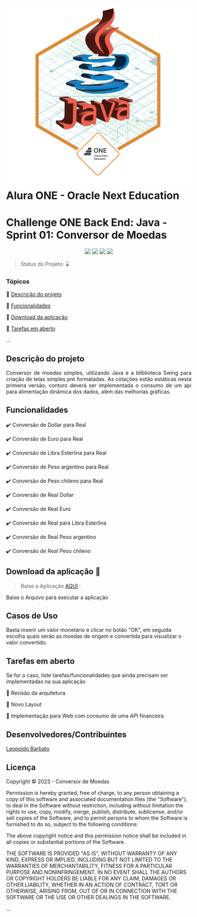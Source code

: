 <img align="right" src="https://github.com/lbarbatto/conversor-de-moedas/blob/main/source/img/lb_backend_alura_002.png">

# Alura ONE - Oracle Next Education 

<h1>Challenge ONE Back End: Java - Sprint 01: Conversor de Moedas</h1> 

<p align="center">
  <img src="https://img.shields.io/static/v1?label=JAVA&message=1.8&color=yellow&style=for-the-badge"/>
  <img src="http://img.shields.io/static/v1?label=ALURA&message=T4-BackEnd&color=darkblue&style=for-the-badge"/>
  <img src="http://img.shields.io/static/v1?label=Oracle&message=ONE&color=orange&style=for-the-badge"/>
  <img src="http://img.shields.io/static/v1?label=STATUS&message=EM%20DESENVOLVIMENTO&color=RED&style=for-the-badge"/>

</p>

> Status do Projeto: :hourglass: 

### Tópicos 

:small_blue_diamond: [Descrição do projeto](#descrição-do-projeto)

:small_blue_diamond: [Funcionalidades](#funcionalidades)

:small_blue_diamond: [Download da aplicação](#download-da-aplicação-dash)

:small_blue_diamond: [Tarefas em aberto](#tarefas-em-aberto)

... 

## Descrição do projeto 

<p align="justify">
  Conversor de moedas simples, utilizando Java e a bliblioteca Swing para criação de telas simples pré formatadas. As cotações estão estáticas nesta primeira versão,
  conturo deverá ser implementada o consumo de um api para alimentação dinâmica dos dados, além das melhorias gráficas.
</p>

## Funcionalidades

:heavy_check_mark: Conversão de Dollar para Real   

:heavy_check_mark: Conversão de Euro para Real  

:heavy_check_mark: Conversão de Libra Esterlina para Real  

:heavy_check_mark: Conversão de Peso argentino para Real 

:heavy_check_mark: Conversão de Peso chileno para Real  

:heavy_check_mark: Conversão de Real Dollar

:heavy_check_mark: Conversão de Real Euro

:heavy_check_mark: Conversão de Real para Libra Esterlina

:heavy_check_mark: Conversão de Real Peso argentino

:heavy_check_mark: Conversão de Real Peso chileno

## Download da aplicação :dash:

> Baixe a Aplicação [AQUI](https://github.com/lbarbatto/conversor-de-moedas/raw/main/final/lbarbatto-alura-oracle-one-conversor-v002.jar) :

Baixe o Arquivo para executar a aplicação

## Casos de Uso

Basta inserir um valor monetário e clicar no botão "OK", em seguida escolha quais serão as moedas de origem e convertida para visualizar o valor convertido.

## Tarefas em aberto

Se for o caso, liste tarefas/funcionalidades que ainda precisam ser implementadas na sua aplicação

:memo: Revisão da arquitetura 

:memo: Novo Layout

:memo: Implementação para Web com consumo de uma API financeira

## Desenvolvedores/Contribuintes

[Leopoldo Barbato](https://www.linkedin.com/in/leopoldo-barbato)

## Licença 

Copyright :copyright: 2023 - Conversor de Moedas

Permission is hereby granted, free of charge, to any person obtaining a
copy of this software and associated documentation files (the "Software"),
to deal in the Software without restriction, including without limitation
the rights to use, copy, modify, merge, publish, distribute, sublicense,
and/or sell copies of the Software, and to permit persons to whom the
Software is furnished to do so, subject to the following conditions:

The above copyright notice and this permission notice shall be included
in all copies or substantial portions of the Software.

THE SOFTWARE IS PROVIDED "AS IS", WITHOUT WARRANTY OF ANY KIND, EXPRESS
OR IMPLIED, INCLUDING BUT NOT LIMITED TO THE WARRANTIES OF MERCHANTABILITY,
FITNESS FOR A PARTICULAR PURPOSE AND NONINFRINGEMENT.  IN NO EVENT SHALL
THE AUTHORS OR COPYRIGHT HOLDERS BE LIABLE FOR ANY CLAIM, DAMAGES OR OTHER
LIABILITY, WHETHER IN AN ACTION OF CONTRACT, TORT OR OTHERWISE, ARISING
FROM, OUT OF OR IN CONNECTION WITH THE SOFTWARE OR THE USE OR OTHER
DEALINGS IN THE SOFTWARE.

...
